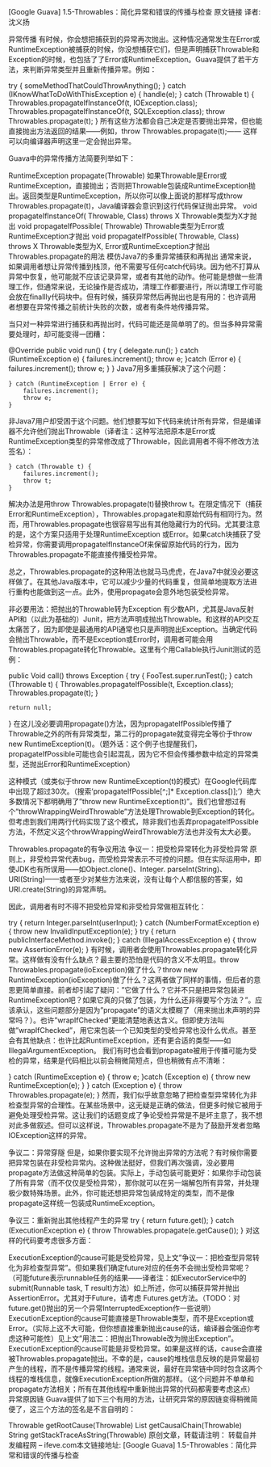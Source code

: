 [Google Guava] 1.5-Throwables：简化异常和错误的传播与检查
原文链接 译者: 沈义扬

异常传播
有时候，你会想把捕获到的异常再次抛出。这种情况通常发生在Error或RuntimeException被捕获的时候，你没想捕获它们，但是声明捕获Throwable和Exception的时候，也包括了了Error或RuntimeException。Guava提供了若干方法，来判断异常类型并且重新传播异常。例如：

try {
    someMethodThatCouldThrowAnything();
} catch (IKnowWhatToDoWithThisException e) {
    handle(e);
} catch (Throwable t) {
    Throwables.propagateIfInstanceOf(t, IOException.class);
    Throwables.propagateIfInstanceOf(t, SQLException.class);
    throw Throwables.propagate(t);
}
所有这些方法都会自己决定是否要抛出异常，但也能直接抛出方法返回的结果——例如，throw Throwables.propagate(t);—— 这样可以向编译器声明这里一定会抛出异常。

Guava中的异常传播方法简要列举如下：

RuntimeException   propagate(Throwable)	如果Throwable是Error或RuntimeException，直接抛出；否则把Throwable包装成RuntimeException抛出。返回类型是RuntimeException，所以你可以像上面说的那样写成throw Throwables.propagate(t)，Java编译器会意识到这行代码保证抛出异常。
void propagateIfInstanceOf( Throwable, Class<X extends   Exception>) throws X	Throwable类型为X才抛出
void propagateIfPossible( Throwable)	Throwable类型为Error或RuntimeException才抛出
void   propagateIfPossible( Throwable, Class<X extends Throwable>) throws X	Throwable类型为X, Error或RuntimeException才抛出
Throwables.propagate的用法
模仿Java7的多重异常捕获和再抛出
通常来说，如果调用者想让异常传播到栈顶，他不需要写任何catch代码块。因为他不打算从异常中恢复，他可能就不应该记录异常，或者有其他的动作。他可能是想做一些清理工作，但通常来说，无论操作是否成功，清理工作都要进行，所以清理工作可能会放在finallly代码块中。但有时候，捕获异常然后再抛出也是有用的：也许调用者想要在异常传播之前统计失败的次数，或者有条件地传播异常。

当只对一种异常进行捕获和再抛出时，代码可能还是简单明了的。但当多种异常需要处理时，却可能变得一团糟：

@Override public void run() {
    try {
        delegate.run();
    } catch (RuntimeException e) {
        failures.increment();
        throw e;
    }catch (Error e) {
        failures.increment();
        throw e;
    }
}
Java7用多重捕获解决了这个问题：

    } catch (RuntimeException | Error e) {
        failures.increment();
        throw e;
    }
非Java7用户却受困于这个问题。他们想要写如下代码来统计所有异常，但是编译器不允许他们抛出Throwable（译者注：这种写法把原本是Error或RuntimeException类型的异常修改成了Throwable，因此调用者不得不修改方法签名）：

    } catch (Throwable t) {
        failures.increment();
        throw t;
    }
解决办法是用throw Throwables.propagate(t)替换throw t。在限定情况下（捕获Error和RuntimeException），Throwables.propagate和原始代码有相同行为。然而，用Throwables.propagate也很容易写出有其他隐藏行为的代码。尤其要注意的是，这个方案只适用于处理RuntimeException 或Error。如果catch块捕获了受检异常，你需要调用propagateIfInstanceOf来保留原始代码的行为，因为Throwables.propagate不能直接传播受检异常。

总之，Throwables.propagate的这种用法也就马马虎虎，在Java7中就没必要这样做了。在其他Java版本中，它可以减少少量的代码重复，但简单地提取方法进行重构也能做到这一点。此外，使用propagate会意外地包装受检异常。

非必要用法：把抛出的Throwable转为Exception
有少数API，尤其是Java反射API和（以此为基础的）Junit，把方法声明成抛出Throwable。和这样的API交互太痛苦了，因为即使是最通用的API通常也只是声明抛出Exception。当确定代码会抛出Throwable，而不是Exception或Error时，调用者可能会用Throwables.propagate转化Throwable。这里有个用Callable执行Junit测试的范例：

public Void call() throws Exception {
    try {
        FooTest.super.runTest();
    } catch (Throwable t) {
        Throwables.propagateIfPossible(t, Exception.class);
        Throwables.propagate(t);
    }

    return null;
}
在这儿没必要调用propagate()方法，因为propagateIfPossible传播了Throwable之外的所有异常类型，第二行的propagate就变得完全等价于throw new RuntimeException(t)。（题外话：这个例子也提醒我们，propagateIfPossible可能也会引起混乱，因为它不但会传播参数中给定的异常类型，还抛出Error和RuntimeException）

这种模式（或类似于throw new RuntimeException(t)的模式）在Google代码库中出现了超过30次。（搜索’propagateIfPossible[^;]* Exception.class[)];’）绝大多数情况下都明确用了”throw new RuntimeException(t)”。我们也曾想过有个”throwWrappingWeirdThrowable”方法处理Throwable到Exception的转化。但考虑到我们用两行代码实现了这个模式，除非我们也丢弃propagateIfPossible方法，不然定义这个throwWrappingWeirdThrowable方法也并没有太大必要。

Throwables.propagate的有争议用法
争议一：把受检异常转化为非受检异常
原则上，非受检异常代表bug，而受检异常表示不可控的问题。但在实际运用中，即使JDK也有所误用——如Object.clone()、Integer. parseInt(String)、URI(String)——或者至少对某些方法来说，没有让每个人都信服的答案，如URI.create(String)的异常声明。

因此，调用者有时不得不把受检异常和非受检异常做相互转化：

try {
    return Integer.parseInt(userInput);
} catch (NumberFormatException e) {
    throw new InvalidInputException(e);
}
try {
    return publicInterfaceMethod.invoke();
} catch (IllegalAccessException e) {
    throw new AssertionError(e);
}
有时候，调用者会使用Throwables.propagate转化异常。这样做有没有什么缺点？最主要的恐怕是代码的含义不太明显。throw Throwables.propagate(ioException)做了什么？throw new RuntimeException(ioException)做了什么？这两者做了同样的事情，但后者的意思更简单直接。前者却引起了疑问：”它做了什么？它并不只是把异常包装进RuntimeException吧？如果它真的只做了包装，为什么还非得要写个方法？”。应该承认，这些问题部分是因为”propagate”的语义太模糊了（用来抛出未声明的异常吗？）。也许”wrapIfChecked”更能清楚地表达含义。但即使方法叫做”wrapIfChecked”，用它来包装一个已知类型的受检异常也没什么优点。甚至会有其他缺点：也许比起RuntimeException，还有更合适的类型——如IllegalArgumentException。
我们有时也会看到propagate被用于传播可能为受检的异常，结果是代码相比以前会稍微简短点，但也稍微有点不清晰：

} catch (RuntimeException e) {
    throw e;
}catch (Exception e) {
    throw new RuntimeException(e);
}
} catch (Exception e) {
 throw Throwables.propagate(e);
}
然而，我们似乎故意忽略了把检查型异常转化为非检查型异常的合理性。在某些场景中，这无疑是正确的做法，但更多时候它被用于避免处理受检异常。这让我们的话题变成了争论受检异常是不是坏主意了，我不想对此多做叙述。但可以这样说，Throwables.propagate不是为了鼓励开发者忽略IOException这样的异常。

争议二：异常穿隧
但是，如果你要实现不允许抛出异常的方法呢？有时候你需要把异常包装在非受检异常内。这种做法挺好，但我们再次强调，没必要用propagate方法做这种简单的包装。实际上，手动包装可能更好：如果你手动包装了所有异常（而不仅仅是受检异常），那你就可以在另一端解包所有异常，并处理极少数特殊场景。此外，你可能还想把异常包装成特定的类型，而不是像propagate这样统一包装成RuntimeException。

争议三：重新抛出其他线程产生的异常
try {
    return future.get();
} catch (ExecutionException e) {
    throw Throwables.propagate(e.getCause());
}
对这样的代码要考虑很多方面：

ExecutionException的cause可能是受检异常，见上文”争议一：把检查型异常转化为非检查型异常”。但如果我们确定future对应的任务不会抛出受检异常呢？（可能future表示runnable任务的结果——译者注：如ExecutorService中的submit(Runnable task, T
result)方法）如上所述，你可以捕获异常并抛出AssertionError。尤其对于Future，请考虑 Futures.get方法。（TODO：对future.get()抛出的另一个异常InterruptedException作一些说明）
ExecutionException的cause可能直接是Throwable类型，而不是Exception或Error。（实际上这不大可能，但你想直接重新抛出cause的话，编译器会强迫你考虑这种可能性）见上文”用法二：把抛出Throwable改为抛出Exception”。
ExecutionException的cause可能是非受检异常。如果是这样的话，cause会直接被Throwables.propagate抛出。不幸的是，cause的堆栈信息反映的是异常最初产生的线程，而不是传播异常的线程。通常来说，最好在异常链中同时包含这两个线程的堆栈信息，就像ExecutionException所做的那样。（这个问题并不单单和propagate方法相关；所有在其他线程中重新抛出异常的代码都需要考虑这点）
异常原因链
Guava提供了如下三个有用的方法，让研究异常的原因链变得稍微简便了，这三个方法的签名是不言自明的：

Throwable   getRootCause(Throwable)
List<Throwable>   getCausalChain(Throwable)
String   getStackTraceAsString(Throwable)
原创文章，转载请注明： 转载自并发编程网 – ifeve.com本文链接地址: [Google Guava] 1.5-Throwables：简化异常和错误的传播与检查